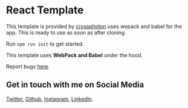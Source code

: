 # React Template

This template is provided by [crossphoton](https://www.github.com/crossphoton) uses wepack and babel for the app. This is ready to use as soon as after cloning.

Run `npm run init` to get started.


This template uses **WebPack and Babel** under the hood.

Report bugs [here](https://github.com/crossphoton/react-template/issues).

## Get in touch with me on Social Media

[Twitter](https://twitter.com/cross_photon/), [Github](https://github.com/crossphoton/), [Instagram](https://instagram.com/crossphoton/), [LinkedIn](https://linkedin.com/in/crossphoton/).